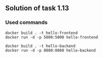 ## Solution of task 1.13

### Used commands

```console
docker build . -t hello-frontend
docker run -d -p 5000:5000 hello-frontend
````

```console
docker build . -t hello-backend
docker run -d -p 8080:8080 hello-backend
```

